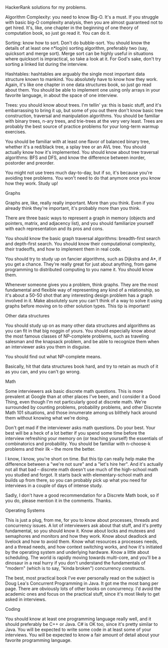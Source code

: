 HackerRank solutions for my problems.

Algorithm Complexity: you need to know Big-O. It's a must. If you struggle with basic big-O complexity analysis,
then you are almost guaranteed not to get hired.
It's, like, one chapter in the beginning of one theory of computation book, so just go read it. You can do it.

Sorting: know how to sort. Don't do bubble-sort. You should know the details of at least one n*log(n) sorting algorithm,
preferably two (say, quicksort and merge sort). Merge sort can be highly useful in situations where quicksort is
impractical, so take a look at it.
For God's sake, don't try sorting a linked list during the interview.

Hashtables: hashtables are arguably the single most important data structure known to mankind. You absolutely have to
know how they work. Again, it's like one chapter in one data structures book, so just go read about them. You should be
able to implement one using only arrays in your favorite language, in about the space of one interview.

Trees: you should know about trees. I'm tellin' ya: this is basic stuff, and it's embarrassing to bring it up, but some
of you out there don't know basic tree construction, traversal and manipulation algorithms. You should be familiar with
binary trees, n-ary trees, and trie-trees at the very very least. Trees are probably the best source of practice problems
for your long-term warmup exercises.

You should be familiar with at least one flavor of balanced binary tree, whether it's a red/black tree, a splay tree or
an AVL tree. You should actually know how it's implemented. You should know about tree traversal algorithms: BFS and DFS,
and know the difference between inorder, postorder and preorder.

You might not use trees much day-to-day, but if so, it's because you're avoiding tree problems. You won't need to do that
anymore once you know how they work. Study up!

Graphs

Graphs are, like, really really important. More than you think. Even if you already think they're important, it's
probably more than you think.

There are three basic ways to represent a graph in memory (objects and pointers, matrix, and adjacency list), and you
should familiarize yourself with each representation and its pros and cons.

You should know the basic graph traversal algorithms: breadth-first search and depth-first search. You should know their
computational complexity, their tradeoffs, and how to implement them in real code.

You should try to study up on fancier algorithms, such as Dijkstra and A*, if you get a chance. They're really great for
 just about anything, from game programming to distributed computing to you name it. You should know them.

Whenever someone gives you a problem, think graphs. They are the most fundamental and flexible way of representing any
kind of a relationship, so it's about a 50-50 shot that any interesting design problem has a graph involved in it. Make
absolutely sure you can't think of a way to solve it using graphs before moving on to other solution types. This tip is
important!

Other data structures

You should study up on as many other data structures and algorithms as you can fit in that big noggin of yours. You should
especially know about the most famous classes of NP-complete problems, such as traveling salesman and the knapsack problem,
and be able to recognize them when an interviewer asks you them in disguise.

You should find out what NP-complete means.

Basically, hit that data structures book hard, and try to retain as much of it as you can, and you can't go wrong.

Math

Some interviewers ask basic discrete math questions. This is more prevalent at Google than at other places I've been, and
I consider it a Good Thing, even though I'm not particularly good at discrete math. We're surrounded by counting problems,
probability problems, and other Discrete Math 101 situations, and those innumerate among us blithely hack around them
without knowing what we're doing.

Don't get mad if the interviewer asks math questions. Do your best. Your best will be a heck of a lot better if you spend
some time before the interview refreshing your memory on (or teaching yourself) the essentials of combinatorics and
probability. You should be familiar with n-choose-k problems and their ilk – the more the better.

I know, I know, you're short on time. But this tip can really help make the difference between a "we're not sure" and a
"let's hire her". And it's actually not all that bad – discrete math doesn't use much of the high-school math you studied
and forgot. It starts back with elementary-school math and builds up from there, so you can probably pick up what you need
for interviews in a couple of days of intense study.

Sadly, I don't have a good recommendation for a Discrete Math book, so if you do, please mention it in the comments. Thanks.

Operating Systems

This is just a plug, from me, for you to know about processes, threads and concurrency issues. A lot of interviewers ask
about that stuff, and it's pretty fundamental, so you should know it. Know about locks and mutexes and semaphores and
monitors and how they work. Know about deadlock and livelock and how to avoid them. Know what resources a processes needs,
and a thread needs, and how context switching works, and how it's initiated by the operating system and underlying hardware.
Know a little about scheduling. The world is rapidly moving towards multi-core, and you'll be a dinosaur in a real hurry
if you don't understand the fundamentals of "modern" (which is to say, "kinda broken") concurrency constructs.

The best, most practical book I've ever personally read on the subject is Doug Lea's Concurrent Programming in Java. It
got me the most bang per page. There are obviously lots of other books on concurrency. I'd avoid the academic ones and
focus on the practical stuff, since it's most likely to get asked in interviews.

Coding

You should know at least one programming language really well, and it should preferably be C++ or Java. C# is OK too,
since it's pretty similar to Java. You will be expected to write some code in at least some of your interviews. You will
be expected to know a fair amount of detail about your favorite programming language.

